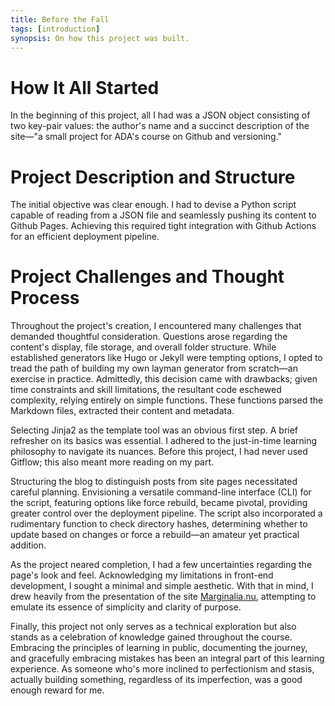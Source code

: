 ```yaml
---
title: Before the Fall
tags: [introduction]
synopsis: On how this project was built.
---
```

# How It All Started
In the beginning of this project, all I had was a JSON object consisting of two key-pair values: the author's name and a succinct description of the site—"a small project for ADA's course on Github and versioning."

# Project Description and Structure
The initial objective was clear enough. I had to devise a Python script capable of reading from a JSON file and seamlessly pushing its content to Github Pages. Achieving this required tight integration with Github Actions for an efficient deployment pipeline.

# Project Challenges and Thought Process
Throughout the project's creation, I encountered many challenges that demanded thoughtful consideration. Questions arose regarding the content's display, file storage, and overall folder structure. While established generators like Hugo or Jekyll were tempting options, I opted to tread the path of building my own layman generator from scratch—an exercise in practice. Admittedly, this decision came with drawbacks; given time constraints and skill limitations, the resultant code eschewed complexity, relying entirely on simple functions. These functions parsed the Markdown files, extracted their content and metadata.

Selecting Jinja2 as the template tool was an obvious first step. A brief refresher on its basics was essential. I adhered to the just-in-time learning philosophy to navigate its nuances. Before this project, I had never used Gitflow; this also meant more reading on my part.

Structuring the blog to distinguish posts from site pages necessitated careful planning. Envisioning a versatile command-line interface (CLI) for the script, featuring options like force rebuild, became pivotal, providing greater control over the deployment pipeline. The script also incorporated a rudimentary function to check directory hashes, determining whether to update based on changes or force a rebuild—an amateur yet practical addition.

As the project neared completion, I had a few uncertainties regarding the page's look and feel. Acknowledging my limitations in front-end development, I sought a minimal and simple aesthetic. With that in mind, I drew heavily from the presentation of the site <a href link="www.marginalia.nu">Marginalia.nu</a>, attempting to emulate its essence of simplicity and clarity of purpose.

Finally, this project not only serves as a technical exploration but also stands as a celebration of knowledge gained throughout the course. Embracing the principles of learning in public, documenting the journey, and gracefully embracing mistakes has been an integral part of this learning experience. As someone who's more inclined to perfectionism and stasis, actually building something, regardless of its imperfection, was a good enough reward for me.
